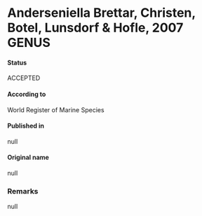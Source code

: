 Anderseniella Brettar, Christen, Botel, Lunsdorf & Hofle, 2007 GENUS
=======

#### Status
ACCEPTED

#### According to
World Register of Marine Species

#### Published in
null

#### Original name
null

### Remarks
null